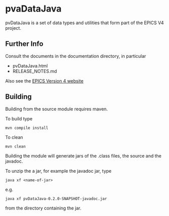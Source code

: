 pvaDataJava
==========

pvDataJava is a set of data types and utilities that form part of the EPICS V4 project.


Further Info
------------

Consult the documents in the documentation directory, in particular

* pvDataJava.html
* RELEASE_NOTES.md

Also see the [EPICS Version 4 website](http://epics-pvdata.sourceforge.net)


Building
--------

Building from the source module requires maven.

To build type

    mvn compile install

To clean

    mvn clean

Building the module will generate jars of the .class files, the source
and the javadoc.

To unzip the a jar, for example the javadoc jar, type

    java xf <name-of-jar>
e.g.

    java xf pvDataJava-0.2.0-SNAPSHOT-javadoc.jar

from the directory containing the jar.

